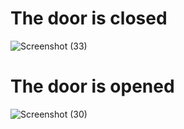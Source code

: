 # The door is closed
![Screenshot (33)](https://user-images.githubusercontent.com/101825270/164874897-262575b6-2312-4bd1-afc3-488610f5b09a.png)


# The door is opened
![Screenshot (30)](https://user-images.githubusercontent.com/101825270/164874856-e48b356d-9f4d-4502-9e17-8c80ee187713.png)
